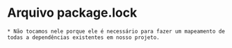 # Arquivo package.lock

    * Não tocamos nele porque ele é necessário para fazer um mapeamento de todas a dependências existentes em nosso projeto.